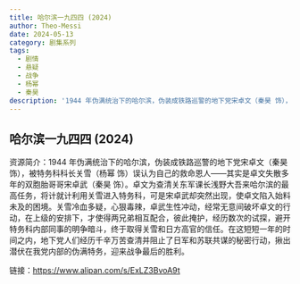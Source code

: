 ```yaml
---
title: 哈尔滨一九四四 (2024)
author: Theo-Messi
date: 2024-05-13
category: 剧集系列
tags:
  - 剧情
  - 悬疑
  - 战争
  - 杨幂
  - 秦昊
description: '1944 年伪满统治下的哈尔滨，伪装成铁路巡警的地下党宋卓文（秦昊 饰），被特务科科长关雪（杨幂 饰）误认为自己的救命恩人——其实是卓文失散多年的双胞胎哥哥宋卓武（秦昊 饰）。卓文为查清关东军课长浅野大吾来哈尔滨的最高任务，将计就计利用关雪进入特务科，可是宋卓武却突然出现，使卓文陷入始料未及的困境。关雪冷血多疑，心狠毒辣，卓武生性冲动，经常无意间破坏卓文的行动，在上级的安排下，才使得两兄弟相互配合，彼此掩护，经历数次的试探，避开特务科内部同事的明争暗斗，终于取得关雪和日方高官的信任。在这短短一年的时间之内，地下党人们经历千辛万苦查清并阻止了日军和苏联共谋的秘密行动，揪出潜伏在我党内部的伪满特务，迎来战争最后的胜利。'
---
```


## 哈尔滨一九四四 (2024)

资源简介：1944 年伪满统治下的哈尔滨，伪装成铁路巡警的地下党宋卓文（秦昊 饰），被特务科科长关雪（杨幂 饰）误认为自己的救命恩人——其实是卓文失散多年的双胞胎哥哥宋卓武（秦昊 饰）。卓文为查清关东军课长浅野大吾来哈尔滨的最高任务，将计就计利用关雪进入特务科，可是宋卓武却突然出现，使卓文陷入始料未及的困境。关雪冷血多疑，心狠毒辣，卓武生性冲动，经常无意间破坏卓文的行动，在上级的安排下，才使得两兄弟相互配合，彼此掩护，经历数次的试探，避开特务科内部同事的明争暗斗，终于取得关雪和日方高官的信任。在这短短一年的时间之内，地下党人们经历千辛万苦查清并阻止了日军和苏联共谋的秘密行动，揪出潜伏在我党内部的伪满特务，迎来战争最后的胜利。

链接：https://www.alipan.com/s/ExLZ3BvoA9t
